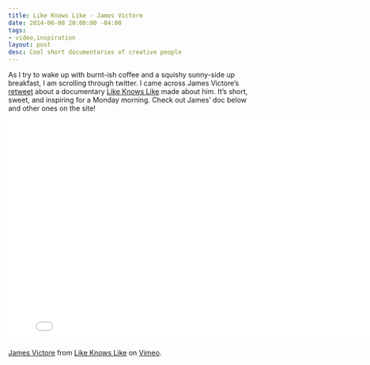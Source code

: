 ```yaml
---
title: Like Knows Like - James Victore
date: 2014-06-08 20:00:00 -04:00
tags:
- video,inspiration
layout: post
desc: Cool short documentaries of creative people
---
```


As I try to wake up with burnt-ish coffee and a squishy sunny-side up breakfast, I am scrolling through twitter. I came across James Victore’s [retweet](https://twitter.com/like_knows_like/status/475870470320185344) about a documentary [Like Knows Like](http://likeknowslike.com/) made about him. It’s short, sweet, and inspiring for a Monday morning. Check out James’ doc below and other ones on the site!

<iframe src="//player.vimeo.com/video/97586859?byline=0&amp;portrait=0&amp;color=ffffff" width="800" height="450" frameborder="0" webkitallowfullscreen mozallowfullscreen allowfullscreen></iframe> <p><a href="http://vimeo.com/97586859">James Victore</a> from <a href="http://vimeo.com/likeknowslike">Like Knows Like</a> on <a href="https://vimeo.com">Vimeo</a>.